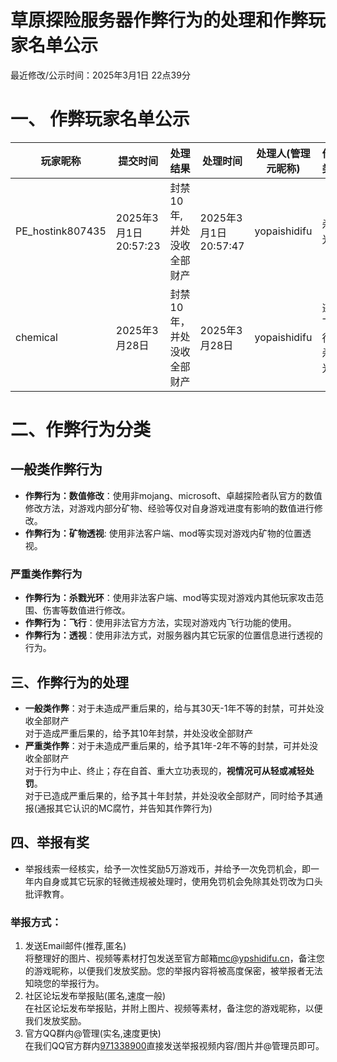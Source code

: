 # 草原探险服务器作弊行为的处理和作弊玩家名单公示

最近修改/公示时间：2025年3月1日 22点39分

# 一、 作弊玩家名单公示

| 玩家昵称 | 提交时间 | 处理结果 | 处理时间 | 处理人(管理元昵称) | 作弊类型 |
| --- | --- | --- | --- | --- | --- |
|PE_hostink807435 | 2025年3月1日 20:57:23 | 封禁10年,并处没收全部财产 | 2025年3月1日 20:57:47 | yopaishidifu | 杀戮光环 |
| chemical | 2025年3月28日 | 封禁10年，并处没收全部财产 | 2025年3月28日 | yopaishidifu | 违规飞行、杀戮光环 |

# 二、作弊行为分类
## 一般类作弊行为
- **作弊行为：数值修改**：使用非mojang、microsoft、卓越探险者队官方的数值修改方法，对游戏内部分矿物、经验等仅对自身游戏进度有影响的数值进行修改。 
- **作弊行为：矿物透视**: 使用非法客户端、mod等实现对游戏内矿物的位置透视。

### 严重类作弊行为
- **作弊行为：杀戮光环**：使用非法客户端、mod等实现对游戏内其他玩家攻击范围、伤害等数值进行修改。
- **作弊行为：飞行**：使用非法官方方法，实现对游戏内飞行功能的使用。
- **作弊行为：透视**：使用非法方式，对服务器内其它玩家的位置信息进行透视的行为。

## 三、作弊行为的处理
- **一般类作弊**：对于未造成严重后果的，给与其30天-1年不等的封禁，可并处没收全部财产<br>对于造成严重后果的，给予其10年封禁，并处没收全部财产
- **严重类作弊**：对于未造成严重后果的，给予其1年-2年不等的封禁，可并处没收全部财产<br>对于行为中止、终止；存在自首、重大立功表现的，**视情况可从轻或减轻处罚**。<br>对于已造成严重后果的，给予其十年封禁，并处没收全部财产，同时给予其通报(通报其它认识的MC腐竹，并告知其作弊行为)

## 四、举报有奖
- 举报线索一经核实，给予一次性奖励5万游戏币，并给予一次免罚机会，即一年内自身或其它玩家的轻微违规被处理时，使用免罚机会免除其处罚改为口头批评教育。

### 举报方式：
1. 发送Email邮件(推荐,匿名)<br>将整理好的图片、视频等素材打包发送至官方邮箱[mc@ypshidifu.cn](mailto:mc@ypshidifu.cn)，备注您的游戏昵称，以便我们发放奖励。您的举报内容将被高度保密，被举报者无法知晓您的举报行为。
2. 社区论坛发布举报贴(匿名,速度一般)<br>在社区论坛发布举报贴，并附上图片、视频等素材，备注您的游戏昵称，以便我们发放奖励。
3. 官方QQ群内@管理(实名,速度更快)<br>在我们QQ官方群内[971338900](http://qm.qq.com/cgi-bin/qm/qr?_wv=1027&k=XLzWDKW8teTdARRefTTCj-A9-foS-ISB&authKey=XXX2Ft6sKq4HFX4xcAxee0nXQKLoCbvjzL%2FloYLPz%2FgqcV31ttiWmNuBtvRubtdJ&noverify=0&group_code=971338900)直接发送举报视频内容/图片并@管理员即可。